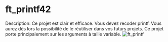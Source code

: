 # ft_printf42
Description: Ce projet est clair et efficace. Vous devez recoder printf. 
Vous aurez dès lors la possibilité de le réutiliser dans vos futurs projets. Ce projet porte principalement sur les arguments à taille variable.
![ft_printf](https://github.com/Paolss666/ft_printf42/assets/128729562/d931e984-827d-4b69-8e0a-cf43807cad3e)

